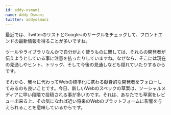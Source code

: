```yaml
---
id: addy-osmani
name: Addy Osmani
twitter: addyosmani
---
```


最近では、TwitterのリストとGoogle+のサークルをチェックして、フロントエンドの最新情報を得ることが多いですね。

ツールやライブラリなんかで自分がよく使うものに関しては、それらの開発者が伝えようとしている事に注意を払ったりしていますね。なぜなら、そこには現在の見通しやヒント、トリック、そして今後の見通しなども隠れていたりするからです。

それから、我々に代わってWebの標準化に携わる献身的な開発者をフォローしてみるのも良いことです。今日、新しいWebのスペックの草案は、ソーシャルメディアに早い段階で投稿される事が多いのです。それは、あなたでも草案をレビュー出来る上、その気になれば近い将来のWebのプラットフォームに影響を与えられることを意味しているからです。
